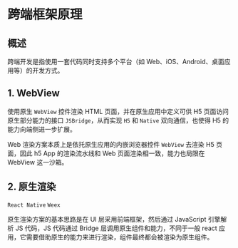 # 跨端框架原理

## 概述

跨端开发是指使用一套代码同时支持多个平台（如 Web、iOS、Android、桌面应用等）的开发方式。

## 1. WebView

使用原生 `WebView` 控件渲染 HTML 页面，并在原生应用中定义可供 H5 页面访问原生部分能力的接口 `JSBridge`，从而实现 `H5` 和 `Native` 双向通信，也使得 H5 的能力向端侧进一步扩展。

Web 渲染方案本质上是依托原生应用的内嵌浏览器控件 `WebView` 去渲染 H5 页面，因此 h5 App 的渲染流水线和 Web 页面渲染相一致，能力也局限在 WebView 这一沙箱。

## 2. 原生渲染

`React Native` `Weex`

原生渲染方案的基本思路是在 UI 层采用前端框架，然后通过 JavaScript 引擎解析 JS 代码，JS 代码通过 Bridge 层调用原生组件和能力，不同于一般 react 应用，它需要借助原生的能力来进行渲染，组件最终都会被渲染为原生组件。

